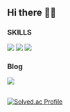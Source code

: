 <div style="text-align: left;">
  
  <!-- Introduction -->
  <h2>Hi there 👋🏻</h2>

  <!-- SKILLS Section -->
  <h3>SKILLS</h3>
  <div>
    <img src="https://img.shields.io/badge/java-007396?style=flat-square&logo=java&logoColor=white"/>
    <img src="https://img.shields.io/badge/Spring-6DB33F?style=flat-square&logo=Spring&logoColor=white"/>
    <img src="https://img.shields.io/badge/MySQL-4479A1?style=flat-square&logo=MySQL&logoColor=white"/>
  </div>

  <!-- Blog Section -->
  <h3>Blog</h3>
  <a href="https://velog.io/@letsmake/posts">
    <img src="https://img.shields.io/badge/Velog-20C997?style=flat-square&logo=Velog&logoColor=white&link=https://velog.io/@letsmake/posts"/>
  </a>

  <br>
  <br>

  <!-- Problem Solving Section -->
  [![Solved.ac Profile](http://mazassumnida.wtf/api/v2/generate_badge?boj=wlsgh2018)](https://solved.ac/wlsgh2018/)

</div>
